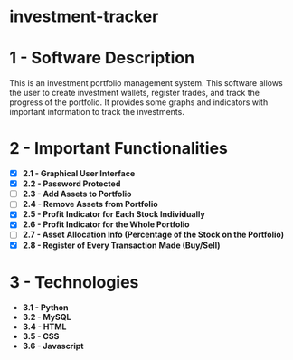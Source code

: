 # investment-tracker

# 1 - Software Description

This is an investment portfolio management system. This software allows the user to create investment wallets, register trades, and track the progress of the portfolio. It provides some graphs and indicators with important information to track the investments.

# 2 - Important Functionalities

- [x]  **2.1 - Graphical User Interface**
- [x]  **2.2 - Password Protected**
- [ ]  **2.3 - Add Assets to Portfolio**
- [ ]  **2.4 - Remove Assets from Portfolio**
- [x]  **2.5 - Profit Indicator for Each Stock Individually**
- [x]  **2.6 - Profit Indicator for the Whole Portfolio**
- [ ]  **2.7 - Asset Allocation Info (Percentage of the Stock on the Portfolio)**
- [x]  **2.8 - Register of Every Transaction Made (Buy/Sell)**

# 3 - Technologies

- **3.1 - Python**
- **3.2 - MySQL**
- **3.4 - HTML**
- **3.5 - CSS**
- **3.6 - Javascript**
